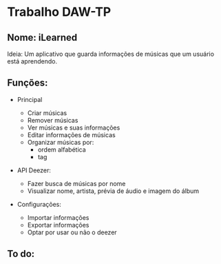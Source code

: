 # Trabalho DAW-TP

## Nome: iLearned
Ideia: Um aplicativo que guarda informações de músicas que um usuário está aprendendo.

## Funções:
* Principal
  * Criar músicas
  * Remover músicas
  * Ver músicas e suas informações
  * Editar informações de músicas
  * Organizar músicas por:
    * ordem alfabética
	* tag

* API Deezer:
  * Fazer busca de músicas por nome
  * Visualizar nome, artista, prévia de áudio e imagem do álbum

* Configurações:
  * Importar informações
  * Exportar informações
  * Optar por usar ou não o deezer

## To do: 